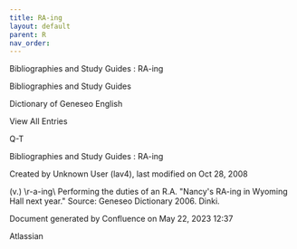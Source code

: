 ```yaml
---
title: RA-ing
layout: default
parent: R
nav_order:
---
```


Bibliographies and Study Guides : RA-ing

Bibliographies and Study Guides

Dictionary of Geneseo English

View All Entries

Q-T

Bibliographies and Study Guides : RA-ing

Created by  Unknown User (lav4), last modified on Oct 28, 2008

(v.) \r-a-ing\ Performing the duties of an R.A. &quot;Nancy's RA-ing in Wyoming Hall next year.&quot; Source: Geneseo Dictionary 2006. Dinki.

Document generated by Confluence on May 22, 2023 12:37

Atlassian
